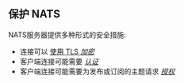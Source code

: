 ## 保护 NATS

NATS服务器提供多种形式的安全措施:

- 连接可以 [使用 TLS _加密_](tls.md)
- 客户端连接可能需要 [_认证_](auth_intro.md)
- 客户端连接可能需要为发布或订阅的主题请求 [_授权_](authorization.md) 

